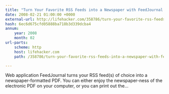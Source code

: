 ```yaml
---
title: "Turn Your Favorite RSS Feeds into a Newspaper with FeedJournal [Newsreader]"
date: 2008-02-21 01:00:00 +0000
external-url: http://lifehacker.com/358786/turn-your-favorite-rss-feeds-into-a-newspaper-with-feedjournal
hash: 6ec6d675cfd05888ba718b3d339dcba4
annum:
    year: 2008
    month: 02
url-parts:
    scheme: http
    host: lifehacker.com
    path: /358786/turn-your-favorite-rss-feeds-into-a-newspaper-with-feedjournal

---
```


Web application FeedJournal turns your RSS feed(s) of choice into a newspaper-formatted PDF. You can either enjoy the newspaper-ness of the electronic PDF on your computer, or you can print out the...
